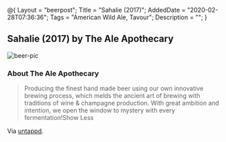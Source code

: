 @{
 Layout = "beerpost";
 Title = "Sahalie (2017)";
 AddedDate = "2020-02-28T07:36:36";
 Tags = "American Wild Ale, Tavour";
 Description = "";
 }
 

## Sahalie (2017) by The Ale Apothecary

![beer-pic]

### About The Ale Apothecary

> Producing the finest hand made beer using our own innovative brewing process, which melds the ancient art of brewing with traditions of wine & champagne production. With great ambition and intention, we open the window to mystery with every fermentation!Show Less

Via [untappd][untappd-url].

[untappd-url]: <https://untappd.com//TheAleApothecary>
[beer-pic]: https://jasonpowley.com/assets/img/2020-02-28-sahalie-2017.jpeg "Sahalie (2017) by The Ale Apothecary"
